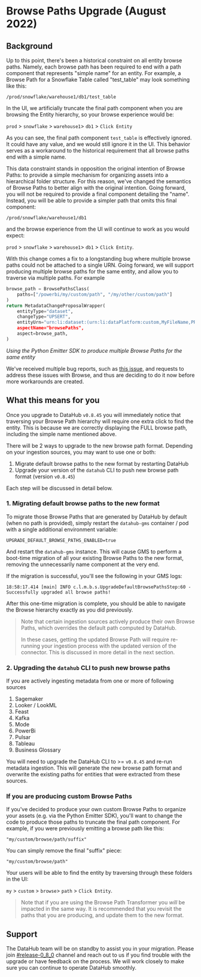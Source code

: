 # Browse Paths Upgrade (August 2022)

## Background

Up to this point, there's been a historical constraint on all entity browse paths. Namely, each browse path has been
required to end with a path component that represents "simple name" for an entity. For example, a Browse Path for a
Snowflake Table called "test_table" may look something like this:

```
/prod/snowflake/warehouse1/db1/test_table
```

In the UI, we artificially truncate the final path component when you are browsing the Entity hierarchy, so your browse experience
would be:

`prod` > `snowflake` > `warehouse1`> `db1` > `Click Entity`

As you can see, the final path component `test_table` is effectively ignored. It could have any value, and we would still ignore
it in the UI. This behavior serves as a workaround to the historical requirement that all browse paths end with a simple name.

This data constraint stands in opposition the original intention of Browse Paths: to provide a simple mechanism for organizing
assets into a hierarchical folder structure. For this reason, we've changed the semantics of Browse Paths to better align with the original intention.
Going forward, you will not be required to provide a final component detailing the "name". Instead, you will be able to provide a simpler path that
omits this final component:

```
/prod/snowflake/warehouse1/db1
```

and the browse experience from the UI will continue to work as you would expect:

`prod` > `snowflake` > `warehouse1`> `db1` > `Click Entity`.

With this change comes a fix to a longstanding bug where multiple browse paths could not be attached to a single URN. Going forward,
we will support producing multiple browse paths for the same entity, and allow you to traverse via multiple paths. For example

```python
browse_path = BrowsePathsClass(
    paths=["/powerbi/my/custom/path", "/my/other/custom/path"]
)
return MetadataChangeProposalWrapper(
    entityType="dataset",
    changeType="UPSERT",
    entityUrn="urn:li:dataset:(urn:li:dataPlatform:custom,MyFileName,PROD),
    aspectName="browsePaths",
    aspect=browse_path,
)
```

_Using the Python Emitter SDK to produce multiple Browse Paths for the same entity_

We've received multiple bug reports, such as [this issue](https://github.com/datahub-project/datahub/issues/5525), and requests to address these issues with Browse, and thus are deciding
to do it now before more workarounds are created.

## What this means for you

Once you upgrade to DataHub `v0.8.45` you will immediately notice that traversing your Browse Path hierarchy will require
one extra click to find the entity. This is because we are correctly displaying the FULL browse path, including the simple name mentioned above.

There will be 2 ways to upgrade to the new browse path format. Depending on your ingestion sources, you may want to use one or both:

1. Migrate default browse paths to the new format by restarting DataHub
2. Upgrade your version of the `datahub` CLI to push new browse path format (version `v0.8.45`)

Each step will be discussed in detail below.

### 1. Migrating default browse paths to the new format

To migrate those Browse Paths that are generated by DataHub by default (when no path is provided), simply restart the `datahub-gms` container / pod with a single
additional environment variable:

```
UPGRADE_DEFAULT_BROWSE_PATHS_ENABLED=true
```

And restart the `datahub-gms` instance. This will cause GMS to perform a boot-time migration of all your existing Browse Paths
to the new format, removing the unnecessarily name component at the very end.

If the migration is successful, you'll see the following in your GMS logs:

```
18:58:17.414 [main] INFO c.l.m.b.s.UpgradeDefaultBrowsePathsStep:60 - Successfully upgraded all browse paths!
```

After this one-time migration is complete, you should be able to navigate the Browse hierarchy exactly as you did previously.

> Note that certain ingestion sources actively produce their own Browse Paths, which overrides the default path
> computed by DataHub.
>
> In these cases, getting the updated Browse Path will require re-running your ingestion process with the updated
> version of the connector. This is discussed in more detail in the next section.

### 2. Upgrading the `datahub` CLI to push new browse paths

If you are actively ingesting metadata from one or more of following sources

1. Sagemaker
2. Looker / LookML
3. Feast
4. Kafka
5. Mode
6. PowerBi
7. Pulsar
8. Tableau
9. Business Glossary

You will need to upgrade the DataHub CLI to >= `v0.8.45` and re-run metadata ingestion. This will generate the new browse path format
and overwrite the existing paths for entities that were extracted from these sources.

### If you are producing custom Browse Paths

If you've decided to produce your own custom Browse Paths to organize your assets (e.g. via the Python Emitter SDK), you'll want to change the code to produce those paths
to truncate the final path component. For example, if you were previously emitting a browse path like this:

```
"my/custom/browse/path/suffix"
```

You can simply remove the final "suffix" piece:

```
"my/custom/browse/path"
```

Your users will be able to find the entity by traversing through these folders in the UI:

`my` > `custom` > `browse`> `path` > `Click Entity`.

> Note that if you are using the Browse Path Transformer you _will_ be impacted in the same way. It is recommended that you revisit the
> paths that you are producing, and update them to the new format.

## Support

The DataHub team will be on standby to assist you in your migration. Please
join [#release-0_8_0](https://datahubspace.slack.com/archives/C0244FHMHJQ) channel and reach out to us if you find
trouble with the upgrade or have feedback on the process. We will work closely to make sure you can continue to operate
DataHub smoothly.
